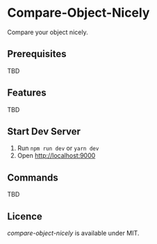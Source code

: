 # Compare-Object-Nicely

Compare your object nicely.

## Prerequisites

TBD

## Features

TBD

## Start Dev Server

1. Run `npm run dev` or `yarn dev`
3. Open [http://localhost:9000](http://localhost:9000)


## Commands

TBD

## Licence

_compare-object-nicely_ is available under MIT.
